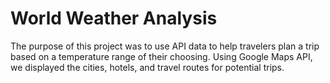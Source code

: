# World Weather Analysis

The purpose of this project was to use API data to help travelers plan a trip based on a temperature range of their choosing. Using Google Maps API, we displayed the cities, hotels, and travel routes for potential trips.
